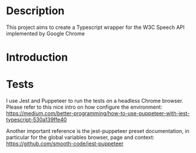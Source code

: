# Description
This project aims to create a Typescript wrapper for the W3C Speech API implemented by Google Chrome

# Introduction

# Tests
I use Jest and Puppeteer to run the tests on a headless Chrome browser.
Please refer to this nice intro on how configure the environment: https://medium.com/better-programming/how-to-use-puppeteer-with-jest-typescript-530a139ffe40

Another important reference is the jest-puppeteer preset documentation, in particular for the global variables browser, page and context: 
https://github.com/smooth-code/jest-puppeteer
